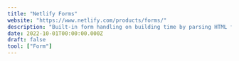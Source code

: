 ```yaml
---
title: "Netlify Forms"
website: "https://www.netlify.com/products/forms/"
description: "Built-in form handling on building time by parsing HTML files directly at deploy time."
date: 2022-10-01T00:00:00.000Z
draft: false
tool: ["Form"]
---
```

